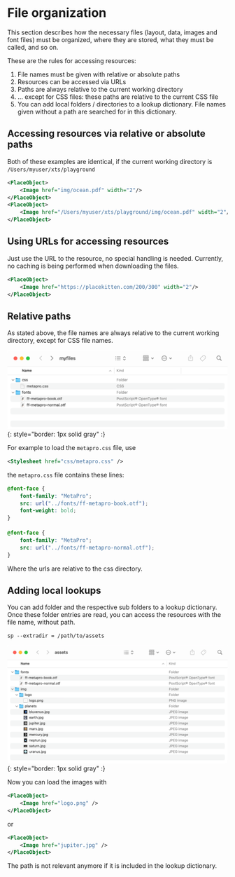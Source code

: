 # File organization


This section describes how the necessary files (layout, data, images and font files) must be organized, where they are stored, what they must be called, and so on.

These are the rules for accessing resources:

1. File names must be given with relative or absolute paths
1. Resources can be accessed via URLs
1. Paths are always relative to the current working directory
1. ... except for CSS files: these paths are relative to the current CSS file
1. You can add local folders / directories to a lookup dictionary. File names given without a path are searched for in this dictionary.

## Accessing resources via relative or absolute paths

Both of these examples are identical, if the current working directory is `/Users/myuser/xts/playground`

~~~xml
<PlaceObject>
    <Image href="img/ocean.pdf" width="2"/>
</PlaceObject>
<PlaceObject>
    <Image href="/Users/myuser/xts/playground/img/ocean.pdf" width="2"/>
</PlaceObject>
~~~

## Using URLs for accessing resources

Just use the URL to the resource, no special handling is needed. Currently, no caching is being performed when downloading the files.

~~~xml
<PlaceObject>
    <Image href="https://placekitten.com/200/300" width="2"/>
</PlaceObject>
~~~

## Relative paths

As stated above, the file names are always relative to the current working directory, except for CSS file names.

![file organization](img/metaprocss.png){: style="border: 1px solid gray" :}

For example to load the `metapro.css` file, use

~~~xml
<Stylesheet href="css/metapro.css" />
~~~

the `metapro.css` file contains these lines:

~~~css
@font-face {
    font-family: "MetaPro";
    src: url("../fonts/ff-metapro-book.otf");
    font-weight: bold;
}

@font-face {
    font-family: "MetaPro";
    src: url("../fonts/ff-metapro-normal.otf");
}
~~~

Where the urls are relative to the css directory.

## Adding local lookups

You can add folder and the respective sub folders to a lookup dictionary.
Once these folder entries are read, you can access the resources with the file name, without path.

~~~
sp --extradir = /path/to/assets
~~~

![folder with images and fonts](img/fileorgassets.png){: style="border: 1px solid gray" :}

Now you can load the images with

~~~xml
<PlaceObject>
    <Image href="logo.png" />
</PlaceObject>
~~~

or

~~~xml
<PlaceObject>
    <Image href="jupiter.jpg" />
</PlaceObject>
~~~

The path is not relevant anymore if it is included in the lookup dictionary.

